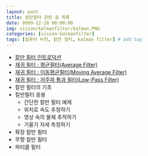 ```yaml
---
layout: post
title: 칼만필터 관련 글 목록
date: 9999-12-28 00:00:00
img: vision/kalmanfilter/kalman.PNG
categories: [vision-kalmanfilter] 
tags: [컴퓨터 비전, 칼만 필터, kalman filter] # add tag
---
```


- [칼만 필터 인트로덕션](https://gaussian37.github.io/vision-kalmanfilter-intro/) 
- [재귀 필터 : 평균필터(Average Filter)](https://gaussian37.github.io/vision-kalmanfilter-average-filter/)
- [재귀 필터 : 이동평균필터(Moving Average Filter)](https://gaussian37.github.io/vision-kalmanfilter-moving-average/)
- [재귀 필터 : 저주파 통과 필터(Low-Pass Filter)](https://gaussian37.github.io/vision-kalmanfilter-low-pass-filter/) 
- 칼만 필터의 기초
- 칼만필터 응용
    - 간단한 칼만 필터 예제
    - 위치로 속도 추정하기
    - 영상 속의 물체 추적하기
    - 기울기 자세 측정하기
- 확장 칼만 필터
- 무향 칼만 필터
- 파티클 필터

<br>

